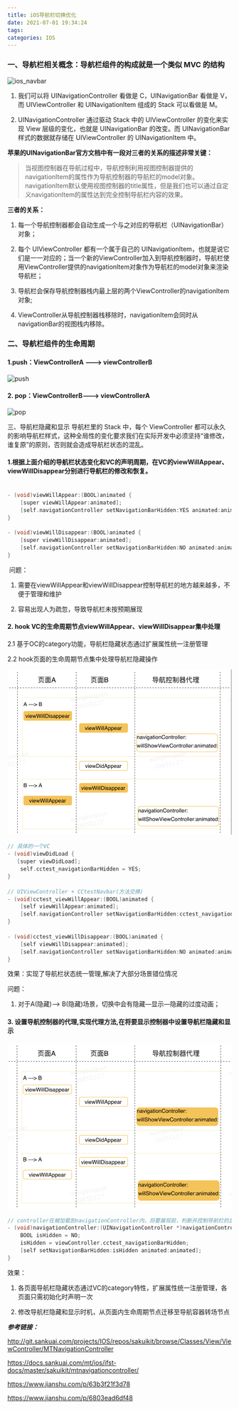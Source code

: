 ```yaml
---
title: iOS导航栏切换优化
date: 2021-07-01 19:34:24
tags:
categories: IOS
---
```


### 一、导航栏相关概念：导航栏组件的构成就是一个类似 MVC 的结构

![ios_navbar](https://raw.githubusercontent.com/cocoaGithub/cocoaGithub.github.io/hexo/source/img/ios_navbar_1.png)

1. 我们可以将 UINavigationController 看做是 C，UINavigationBar 看做是 V，而 UIViewController 和 UINavigationItem 组成的 Stack 可以看做是 M。

2. UINavigationController 通过驱动 Stack 中的 UIViewController 的变化来实现 View 层级的变化，也就是 UINavigationBar 的改变。而 UINavigationBar 样式的数据就存储在 UIViewController 的 UINavigationItem 中。

**苹果的UINavigationBar官方文档中有一段对三者的关系的描述非常关键：**


> 当视图控制器在导航过程中，导航控制利用视图控制器提供的navigationItem的属性作为导航控制器的导航栏的model对象。navigationItem默认使用视图控制器的title属性，但是我们也可以通过自定义navigationItem的属性达到完全控制导航栏内容的效果。

**三者的关系：**
1. 每一个导航控制器都会自动生成一个与之对应的导航栏（UINavigationBar）对象；

2. 每个 UIViewController 都有一个属于自己的 UINavigationItem，也就是说它们是一一对应的；当一个新的ViewController加入到导航控制器时，导航栏使用ViewController提供的navigationItem对象作为导航栏的model对象来渲染导航栏；

3. 导航栏会保存导航控制器栈内最上层的两个ViewController的navigationItem对象;

4. ViewController从导航控制器栈移除时，navigationItem会同时从navigationBar的视图栈内移除。

### 二、导航栏组件的生命周期

#### 1.push：ViewControllerA --->   viewControllerB

![push](https://raw.githubusercontent.com/cocoaGithub/cocoaGithub.github.io/hexo/source/img/ios_navbar_2.png)

#### 2. pop：ViewControllerB---> viewControllerA

![pop](https://raw.githubusercontent.com/cocoaGithub/cocoaGithub.github.io/hexo/source/img/ios_navbar_3.png)

三、导航栏隐藏和显示
导航栏里的 Stack 中，每个 ViewController 都可以永久的影响导航栏样式，这种全局性的变化要求我们在实际开发中必须坚持“谁修改，谁复原”的原则，否则就会造成导航栏状态的混乱。

#### 1.根据上面介绍的导航栏状态变化和VC的声明周期，在VC的viewWillAppear、viewWillDisappear分别进行导航栏的修改和恢复。


```C

- (void)viewWillAppear:(BOOL)animated {
    [super viewWillAppear:animated];
    [self.navigationController setNavigationBarHidden:YES animated:animated];
}
​
- (void)viewWillDisappear:(BOOL)animated {
    [super viewWillDisappear:animated];
    [self.navigationController setNavigationBarHidden:NO animated:animated];
}

```

​
问题：

1. 需要在viewWillAppear和viewWillDisappear控制导航栏的地方越来越多，不便于管理和维护

2. 容易出现人为疏忽，导致导航栏未按预期展现

#### 2. hook VC的生命周期节点viewWillAppear、viewWillDisappear集中处理
2.1 基于OC的category功能，导航栏隐藏状态通过扩展属性统⼀注册管理

2.2 hook⻚⾯的⽣命周期节点集中处理导航栏隐藏操作

![页面生命周期](https://raw.githubusercontent.com/cocoaGithub/cocoaGithub.github.io/hexo/source/img/ios_navbar_5.png)

```C
// 具体的一个VC
- (void)viewDidLoad {
   [super viewDidLoad];
    self.cctest_navigationBarHidden = YES;
}
​
// UIViewController + CCtestNavbar(方法交换)
- (void)cctest_viewWillAppear:(BOOL)animated {
    [self viewWillAppear:animated];
    [self.navigationController setNavigationBarHidden:cctest_navigationBarHidden animated:animated];
}
​
- (void)cctest_viewWillDisappear:(BOOL)animated {
    [self viewWillDisappear:animated];
    [self.navigationController setNavigationBarHidden:NO animated:animated];
}
```

效果：实现了导航栏状态统⼀管理,解决了⼤部分场景错位情况

问题：

1. 对于A(隐藏)—> B(隐藏)场景，切换中会有隐藏—显示—隐藏的过度动画；

#### 3. 设置导航控制器的代理,实现代理方法,在将要显示控制器中设置导航栏隐藏和显示


![导航控制器代理](https://raw.githubusercontent.com/cocoaGithub/cocoaGithub.github.io/hexo/source/img/ios_navbar_6.png)


```C
// controller在被加载到navigationController内，将要展现前，判断并控制导航栏的显示或隐藏。
- (void)navigationController:(UINavigationController *)navigationController willShowViewController:(UIViewController *)viewController animated:(BOOL)animated {
    BOOL isHidden = NO;
    isHidden = viewController.cctest_navigationBarHidden;
    [self setNavigationBarHidden:isHidden animated:animated];
}
```

效果：

1. 各页面导航栏隐藏状态通过VC的category特性，扩展属性统一注册管理，各页面只需初始化时声明一次

2. 修改导航栏隐藏和显示时机，从页面内生命周期节点迁移至导航容器转场节点

___参考链接：___

http://git.sankuai.com/projects/IOS/repos/sakuikit/browse/Classes/View/ViewController/MTNavigationController

https://docs.sankuai.com/mt/ios/ifst-docs/master/sakuikit/mtnavigationcontroller/

https://www.jianshu.com/p/63b3f21f3d78

https://www.jianshu.com/p/6803ead6df48